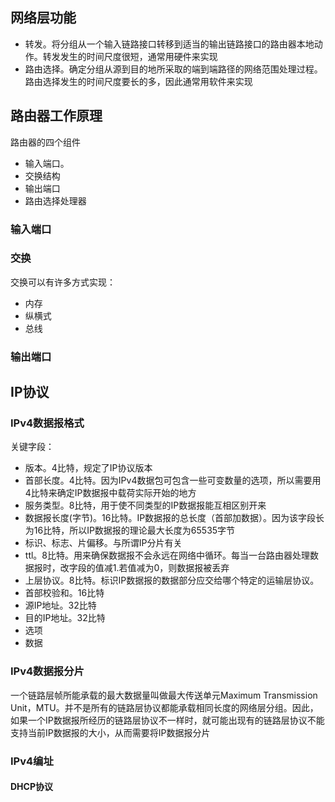 ## 网络层功能

* 转发。将分组从一个输入链路接口转移到适当的输出链路接口的路由器本地动作。转发发生的时间尺度很短，通常用硬件来实现
* 路由选择。确定分组从源到目的地所采取的端到端路径的网络范围处理过程。路由选择发生的时间尺度要长的多，因此通常用软件来实现

## 路由器工作原理

路由器的四个组件

* 输入端口。
* 交换结构
* 输出端口
* 路由选择处理器

### 输入端口

### 交换

交换可以有许多方式实现：

* 内存
* 纵横式
* 总线

### 输出端口

## IP协议

### IPv4数据报格式

关键字段：

* 版本。4比特，规定了IP协议版本
* 首部长度。4比特。因为IPv4数据包可包含一些可变数量的选项，所以需要用4比特来确定IP数据报中载荷实际开始的地方
* 服务类型。8比特，用于使不同类型的IP数据报能互相区别开来
* 数据报长度(字节)。16比特。IP数据报的总长度（首部加数据）。因为该字段长为16比特，所以IP数据报的理论最大长度为65535字节
* 标识、标志、片偏移。与所谓IP分片有关
* ttl。8比特。用来确保数据报不会永远在网络中循环。每当一台路由器处理数据报时，改字段的值减1.若值减为0，则数据报被丢弃
* 上层协议。8比特。标识IP数据报的数据部分应交给哪个特定的运输层协议。
* 首部校验和。16比特
* 源IP地址。32比特
* 目的IP地址。32比特
* 选项
* 数据

### IPv4数据报分片

一个链路层帧所能承载的最大数据量叫做最大传送单元Maximum Transmission Unit，MTU。并不是所有的链路层协议都能承载相同长度的网络层分组。因此，如果一个IP数据报所经历的链路层协议不一样时，就可能出现有的链路层协议不能支持当前IP数据报的大小，从而需要将IP数据报分片

### IPv4编址

#### DHCP协议




